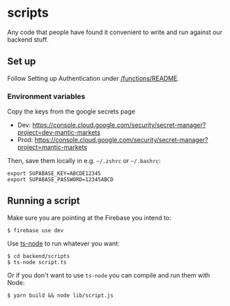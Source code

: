 # scripts

Any code that people have found it convenient to write and run against our backend stuff.

## Set up

Follow Setting up Authentication under [/functions/README](../functions/README.md#setting-up-authentication).

### Environment variables

Copy the keys from the google secrets page

- Dev: https://console.cloud.google.com/security/secret-manager?project=dev-mantic-markets
- Prod: https://console.cloud.google.com/security/secret-manager?project=mantic-markets

Then, save them locally in e.g. `~/.zshrc` or `~/.bashrc`:

```
export SUPABASE_KEY=ABCDE12345
export SUPABASE_PASSWORD=12345ABCD
```

## Running a script

Make sure you are pointing at the Firebase you intend to:

```shell
$ firebase use dev
```

Use [ts-node](https://www.npmjs.com/package/ts-node) to run whatever you want:

```shell
$ cd backend/scripts
$ ts-node script.ts
```

Or if you don't want to use `ts-node` you can compile and run them with Node:

```shell
$ yarn build && node lib/script.js
```
